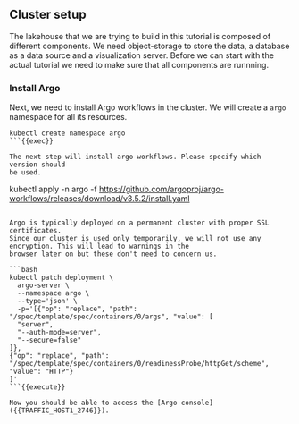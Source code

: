 ## Cluster setup

The lakehouse that we are trying to build in this tutorial is composed of
different components. We need object-storage to store the data, a database as a
data source and a visualization server. Before we can start with the actual
tutorial we need to make sure that all components are runnning.

### Install Argo

Next, we need to install Argo workflows in the cluster. We will create a `argo`
namespace for all its resources.

```
kubectl create namespace argo
```{{exec}}

The next step will install argo workflows. Please specify which version should
be used.

```
kubectl apply -n argo -f https://github.com/argoproj/argo-workflows/releases/download/v3.5.2/install.yaml
```{{exec}}

Argo is typically deployed on a permanent cluster with proper SSL certificates.
Since our cluster is used only temporarily, we will not use any encryption. This will lead to warnings in the
browser later on but these don't need to concern us.

```bash
kubectl patch deployment \
  argo-server \
  --namespace argo \
  --type='json' \
  -p='[{"op": "replace", "path": "/spec/template/spec/containers/0/args", "value": [
  "server",
  "--auth-mode=server",
  "--secure=false"
]},
{"op": "replace", "path": "/spec/template/spec/containers/0/readinessProbe/httpGet/scheme", "value": "HTTP"}
]'
```{{execute}}

Now you should be able to access the [Argo console]({{TRAFFIC_HOST1_2746}}).
